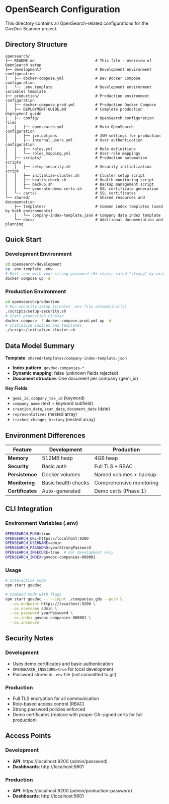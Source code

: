 # OpenSearch Configuration

This directory contains all OpenSearch-related configurations for the GovDoc Scanner project.

## Directory Structure

```
opensearch/
├── README.md                           # This file - overview of OpenSearch setup
├── development/                        # Development environment configuration
│   ├── docker-compose.yml              # Dev Docker Compose configuration
│   └── .env.template                   # Development environment variables template
├── production/                         # Production environment configuration
│   ├── docker-compose.prod.yml         # Production Docker Compose
│   ├── DEPLOYMENT-GUIDE.md             # Complete production deployment guide
│   ├── config/                         # OpenSearch configuration files
│   │   ├── opensearch.yml              # Main OpenSearch configuration
│   │   ├── jvm.options                 # JVM settings for production
│   │   ├── internal_users.yml          # User authentication configuration
│   │   ├── roles.yml                   # Role definitions
│   │   └── roles_mapping.yml           # User-role mappings
│   ├── scripts/                        # Production automation scripts
│   │   ├── setup-security.sh           # Security initialization script
│   │   ├── initialize-cluster.sh       # Cluster setup script
│   │   ├── health-check.sh             # Health monitoring script
│   │   ├── backup.sh                   # Backup management script
│   │   └── generate-demo-certs.sh      # SSL certificate generation
│   └── certs/                          # SSL certificates
└── shared/                             # Shared resources and documentation
    ├── templates/                      # Common index templates (used by both environments)
    │   └── company-index-template.json # Company data index template
    └── docs/                           # Additional documentation and planning
```

## Quick Start

### Development Environment

```bash
cd opensearch/development
cp .env.template .env
# Edit .env with your strong password (8+ chars, rated "strong" by zxcvbn)
docker compose up -d
```

### Production Environment

```bash
cd opensearch/production
# Run security setup (creates .env file automatically)
./scripts/setup-security.sh
# Start production cluster
docker compose -f docker-compose.prod.yml up -d
# Initialize indices and templates
./scripts/initialize-cluster.sh
```

## Data Model Summary

**Template**: `shared/templates/company-index-template.json`

- **Index pattern**: `govdoc-companies-*`
- **Dynamic mapping**: false (unknown fields rejected)
- **Document structure**: One document per company (gemi_id)

**Key Fields**:

- `gemi_id`, `company_tax_id` (keyword)
- `company_name` (text + keyword subfield)
- `creation_date`, `scan_date`, `document_date` (date)
- `representatives` (nested array)
- `tracked_changes_history` (nested array)

## Environment Differences

| Feature          | Development         | Production               |
| ---------------- | ------------------- | ------------------------ |
| **Memory**       | 512MB heap          | 4GB heap                 |
| **Security**     | Basic auth          | Full TLS + RBAC          |
| **Persistence**  | Docker volumes      | Named volumes + backup   |
| **Monitoring**   | Basic health checks | Comprehensive monitoring |
| **Certificates** | Auto-generated      | Demo certs (Phase 1)     |

## CLI Integration

### Environment Variables (.env)

```bash
OPENSEARCH_PUSH=true
OPENSEARCH_URL=https://localhost:9200
OPENSEARCH_USERNAME=admin
OPENSEARCH_PASSWORD=yourStrongPassword
OPENSEARCH_INSECURE=true  # For development only
OPENSEARCH_INDEX=govdoc-companies-000001
```

### Usage

```bash
# Interactive mode
npm start govdoc

# Command mode with flags
npm start govdoc -- --input ./companies.gds --push \
  --os.endpoint https://localhost:9200 \
  --os.username admin \
  --os.password yourPassword \
  --os.index govdoc-companies-000001 \
  --os.insecure
```

## Security Notes

### Development

- Uses demo certificates and basic authentication
- `OPENSEARCH_INSECURE=true` for local development
- Password stored in `.env` file (not committed to git)

### Production

- Full TLS encryption for all communication
- Role-based access control (RBAC)
- Strong password policies enforced
- Demo certificates (replace with proper CA-signed certs for full production)

## Access Points

### Development

- **API**: https://localhost:9200 (admin/password)
- **Dashboards**: http://localhost:5601

### Production

- **API**: https://localhost:9200 (admin/production-password)
- **Dashboards**: http://localhost:5601
